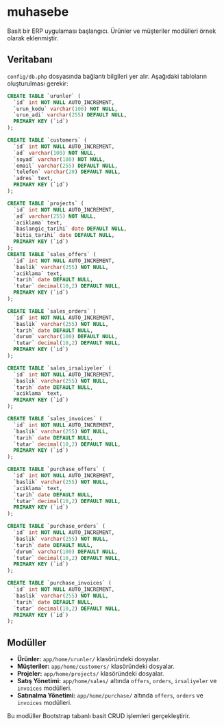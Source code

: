 # muhasebe

Basit bir ERP uygulaması başlangıcı. Ürünler ve müşteriler modülleri örnek olarak eklenmiştir.

## Veritabanı

`config/db.php` dosyasında bağlantı bilgileri yer alır. Aşağıdaki tabloların oluşturulması gerekir:

```sql
CREATE TABLE `urunler` (
  `id` int NOT NULL AUTO_INCREMENT,
  `urun_kodu` varchar(100) NOT NULL,
  `urun_adi` varchar(255) DEFAULT NULL,
  PRIMARY KEY (`id`)
);

CREATE TABLE `customers` (
  `id` int NOT NULL AUTO_INCREMENT,
  `ad` varchar(100) NOT NULL,
  `soyad` varchar(100) NOT NULL,
  `email` varchar(255) DEFAULT NULL,
  `telefon` varchar(20) DEFAULT NULL,
  `adres` text,
  PRIMARY KEY (`id`)
);

CREATE TABLE `projects` (
  `id` int NOT NULL AUTO_INCREMENT,
  `ad` varchar(255) NOT NULL,
  `aciklama` text,
  `baslangic_tarihi` date DEFAULT NULL,
  `bitis_tarihi` date DEFAULT NULL,
  PRIMARY KEY (`id`)
);
CREATE TABLE `sales_offers` (
  `id` int NOT NULL AUTO_INCREMENT,
  `baslik` varchar(255) NOT NULL,
  `aciklama` text,
  `tarih` date DEFAULT NULL,
  `tutar` decimal(10,2) DEFAULT NULL,
  PRIMARY KEY (`id`)
);

CREATE TABLE `sales_orders` (
  `id` int NOT NULL AUTO_INCREMENT,
  `baslik` varchar(255) NOT NULL,
  `tarih` date DEFAULT NULL,
  `durum` varchar(100) DEFAULT NULL,
  `tutar` decimal(10,2) DEFAULT NULL,
  PRIMARY KEY (`id`)
);

CREATE TABLE `sales_irsaliyeler` (
  `id` int NOT NULL AUTO_INCREMENT,
  `baslik` varchar(255) NOT NULL,
  `tarih` date DEFAULT NULL,
  `aciklama` text,
  PRIMARY KEY (`id`)
);

CREATE TABLE `sales_invoices` (
  `id` int NOT NULL AUTO_INCREMENT,
  `baslik` varchar(255) NOT NULL,
  `tarih` date DEFAULT NULL,
  `tutar` decimal(10,2) DEFAULT NULL,
  PRIMARY KEY (`id`)
);

CREATE TABLE `purchase_offers` (
  `id` int NOT NULL AUTO_INCREMENT,
  `baslik` varchar(255) NOT NULL,
  `aciklama` text,
  `tarih` date DEFAULT NULL,
  `tutar` decimal(10,2) DEFAULT NULL,
  PRIMARY KEY (`id`)
);

CREATE TABLE `purchase_orders` (
  `id` int NOT NULL AUTO_INCREMENT,
  `baslik` varchar(255) NOT NULL,
  `tarih` date DEFAULT NULL,
  `durum` varchar(100) DEFAULT NULL,
  `tutar` decimal(10,2) DEFAULT NULL,
  PRIMARY KEY (`id`)
);

CREATE TABLE `purchase_invoices` (
  `id` int NOT NULL AUTO_INCREMENT,
  `baslik` varchar(255) NOT NULL,
  `tarih` date DEFAULT NULL,
  `tutar` decimal(10,2) DEFAULT NULL,
  PRIMARY KEY (`id`)
);
```

## Modüller

- **Ürünler:** `app/home/urunler/` klasöründeki dosyalar.
- **Müşteriler:** `app/home/customers/` klasöründeki dosyalar.
- **Projeler:** `app/home/projects/` klasöründeki dosyalar.
- **Satış Yönetimi:** `app/home/sales/` altında `offers`, `orders`, `irsaliyeler` ve `invoices` modülleri.
- **Satınalma Yönetimi:** `app/home/purchase/` altında `offers`, `orders` ve `invoices` modülleri.

Bu modüller Bootstrap tabanlı basit CRUD işlemleri gerçekleştirir.
